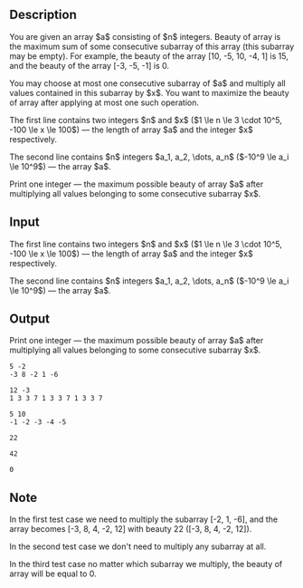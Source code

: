 ## Description

<div><p>You are given an array $a$ consisting of $n$ integers. Beauty of array is the maximum sum of some <span class="tex-font-style-bf">consecutive subarray</span> of this array (this subarray may be empty). For example, the beauty of the array <span class="tex-font-style-tt">[10, -5, 10, -4, 1]</span> is <span class="tex-font-style-tt">15</span>, and the beauty of the array <span class="tex-font-style-tt">[-3, -5, -1]</span> is <span class="tex-font-style-tt">0</span>.</p><p>You may choose <span class="tex-font-style-bf">at most one consecutive subarray</span> of $a$ and multiply all values contained in this subarray by $x$. You want to maximize the beauty of array after applying at most one such operation.</p></div><div class="input-specification"><p>The first line contains two integers $n$ and $x$ ($1 \le n \le 3 \cdot 10^5, -100 \le x \le 100$) — the length of array $a$ and the integer $x$ respectively.</p><p>The second line contains $n$ integers $a_1, a_2, \dots, a_n$ ($-10^9 \le a_i \le 10^9$) — the array $a$.</p></div><div class="output-specification"><p>Print one integer — the maximum possible beauty of array $a$ after multiplying all values belonging to some consecutive subarray $x$.</p></div>

## Input

<p>The first line contains two integers $n$ and $x$ ($1 \le n \le 3 \cdot 10^5, -100 \le x \le 100$) — the length of array $a$ and the integer $x$ respectively.</p><p>The second line contains $n$ integers $a_1, a_2, \dots, a_n$ ($-10^9 \le a_i \le 10^9$) — the array $a$.</p>

## Output

<p>Print one integer — the maximum possible beauty of array $a$ after multiplying all values belonging to some consecutive subarray $x$.</p>





```input1
5 -2
-3 8 -2 1 -6
```




```input2
12 -3
1 3 3 7 1 3 3 7 1 3 3 7
```




```input3
5 10
-1 -2 -3 -4 -5
```




```output1
22
```




```output2
42
```




```output3
0
```



## Note

<p>In the first test case we need to multiply the subarray <span class="tex-font-style-tt">[-2, 1, -6]</span>, and the array becomes <span class="tex-font-style-tt">[-3, 8, 4, -2, 12]</span> with beauty <span class="tex-font-style-tt">22</span> (<span class="tex-font-style-tt">[-3, <span class="tex-font-style-bf">8, 4, -2, 12</span>]</span>).</p><p>In the second test case we don't need to multiply any subarray at all.</p><p>In the third test case no matter which subarray we multiply, the beauty of array will be equal to <span class="tex-font-style-tt">0</span>.</p>

